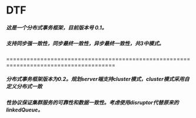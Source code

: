 DTF
======================================================================================
##### 这是一个分布式事务框架，目前版本号 0.1。 
##### 支持同步强一致性，同步最终一致性，异步最终一致性，共3中模式。 

======================================================================================
##### 分布式事务框架版本为0.2。规划server端支持cluster模式，cluster模式采用自定义分布式一致
##### 性协议保证集群服务的可靠性和数据一致性。考虑使用disruptor代替原来的linkedQueue。
